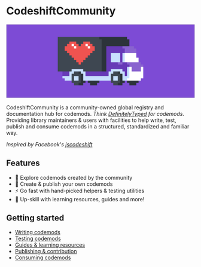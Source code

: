 # CodeshiftCommunity

<p align="center">
  <img width="700" src="assets/github-banner.png" alt="CodeshiftCommunity Logo">
</p>

CodeshiftCommunity is a community-owned global registry and documentation hub for codemods. _Think [DefinitelyTyped](https://github.com/DefinitelyTyped/DefinitelyTyped) for codemods._ Providing library maintainers & users with facilities to help write, test, publish and consume codemods in a structured, standardized and familiar way.

_Inspired by Facebook's [jscodeshift](https://github.com/facebook/jscodeshift)_

## Features

- 🔭 Explore codemods created by the community
- 🚛 Create & publish your own codemods
- ⚡️ Go fast with hand-picked helpers & testing utilities
- 📖 Up-skill with learning resources, guides and more!

## Getting started

- [Writing codemods](https://codeshiftcommunity.github.io/CodeshiftCommunity/docs/authoring)
- [Testing codemods](https://codeshiftcommunity.github.io/CodeshiftCommunity/docs/testing)
- [Guides & learning resources](https://codeshiftcommunity.github.io/CodeshiftCommunity/docs/your-first-codemod)
- [Publishing & contribution](https://codeshiftcommunity.github.io/CodeshiftCommunity/docs/contribution)
- [Consuming codemods](https://codeshiftcommunity.github.io/CodeshiftCommunity/docs/consuming)
